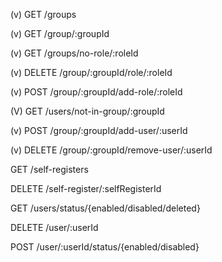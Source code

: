 (v) GET /groups

(v) GET /group/:groupId

(v) GET /groups/no-role/:roleId

(v) DELETE /group/:groupId/role/:roleId

(v) POST /group/:groupId/add-role/:roleId

(V) GET /users/not-in-group/:groupId

(v) POST /group/:groupId/add-user/:userId

(v) DELETE /group/:groupId/remove-user/:userId

GET /self-registers

DELETE /self-register/:selfRegisterId

GET /users/status/{enabled/disabled/deleted}

DELETE /user/:userId

POST /user/:userId/status/{enabled/disabled}
